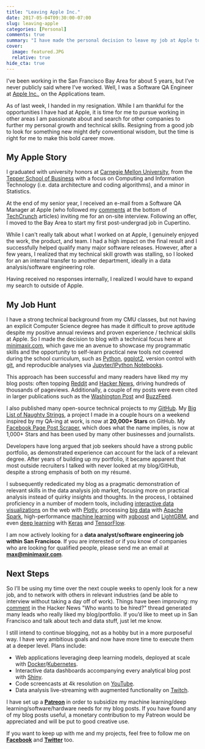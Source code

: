 ```yaml
---
title: "Leaving Apple Inc."
date: 2017-05-04T09:30:00-07:00
slug: leaving-apple
categories: [Personal]
comments: true
summary: "I have made the personal decision to leave my job at Apple to further my personal growth and technical skills."
cover:
  image: featured.JPG
  relative: true
hide_cta: true
---
```


I’ve been working in the San Francisco Bay Area for about 5 years, but I’ve never publicly said where I’ve worked. Well, I was a Software QA Engineer at [Apple Inc.](https://www.apple.com), on the Applications team.

As of last week, I handed in my resignation. While I am thankful for the opportunities I have had at Apple, it is time for me to pursue working in other areas I am passionate about and search for other companies to further my personal growth and technical skills. Resigning from a good job to look for something new might defy conventional wisdom, but the time is right for me to make this bold career move.

## My Apple Story

I graduated with university honors at [Carnegie Mellon University](http://www.cmu.edu), from the [Tepper School of Business](http://tepper.cmu.edu) with a focus on Computing and Information Technology (i.e. data architecture and coding algorithms), and a minor in Statistics.

At the end of my senior year, I received an e-mail from a Software QA Manager at Apple (who followed my [comments](http://techcommntr.tumblr.com) at the bottom of [TechCrunch](https://techcrunch.com) articles) inviting me for an on-site interview. Following an offer, I moved to the Bay Area to start my first post-undergrad job in Cupertino.

While I can't really talk about what I worked on at Apple, I genuinely enjoyed the work, the product, and team. I had a high impact on the final result and I successfully helped qualify many major software releases. However, after a few years, I realized that my technical skill growth was stalling, so I looked for an an internal transfer to another department, ideally in a data analysis/software engineering role.

Having received no responses internally, I realized I would have to expand my search to outside of Apple.

## My Job Hunt

I have a strong technical background from my CMU classes, but not having an explicit Computer Science degree has made it difficult to prove aptitude despite my positive annual reviews and proven experience / technical skills at Apple. So I made the decision to blog with a technical focus here at [minimaxir.com](http://minimaxir.com), which gave me an avenue to showcase my programmatic skills and the opportunity to self-learn practical new tools not covered during the school curriculum, such as [Python](https://www.python.org), [ggplot2](http://ggplot2.org), version control with [git](https://git-scm.com), and reproducible analyses via [Jupyter/IPython Notebooks](http://jupyter.org).

This approach has been successful and many readers have liked my my blog posts: often topping [Reddit](https://www.reddit.com/r/dataisbeautiful/comments/4bwr7o/relationship_between_rotten_tomatoes_tomatometer/) and [Hacker News](https://news.ycombinator.com/item?id=13429656), driving hundreds of thousands of pageviews. Additionally, a couple of my posts were even cited in larger publications such as the [Washington Post](https://www.washingtonpost.com/news/the-intersect/wp/2016/06/30/facebook-news-feed-and-the-tyranny-of-positive-content/) and [BuzzFeed](https://www.buzzfeed.com/tomphillips/photos-that-prove-game-of-thrones-happened-in-real-life).

I also published many open-source technical projects to my [GitHub](https://github.com/minimaxir). My [Big List of Naughty Strings](https://github.com/minimaxir/big-list-of-naughty-strings), a project I made in a couple hours on a weekend inspired by my QA-ing at work, is now at **20,000+ Stars** on GitHub. My [Facebook Page Post Scraper](https://github.com/minimaxir/facebook-page-post-scraper), which does what the name implies, is now at 1,000+ Stars and has been used by many other businesses and journalists.

Developers have long argued that job seekers should have a strong public portfolio, as demonstrated experience can account for the lack of a relevant degree. After years of building up my portfolio, it became apparent that most outside recruiters I talked with never looked at my blog/GitHub, despite a strong emphasis of both on my résumé.

I subsequently rededicated my blog as a pragmatic demonstration of relevant skills in the data analysis job market, focusing more on practical analysis instead of quirky insights and thoughts. In the process, I obtained proficiency in a number of modern tools, including [interactive data visualizations](http://minimaxir.com/2016/08/clickbait-cluster/) on the web with [Plotly](https://plot.ly), processing [big data](http://minimaxir.com/2017/01/amazon-spark/) with [Apache Spark](http://spark.apache.org), high-performance [machine learning](http://minimaxir.com/2017/02/predicting-arrests/) with [xgboost](https://github.com/dmlc/xgboost) and [LightGBM](https://github.com/Microsoft/LightGBM), and even [deep learning](http://minimaxir.com/2017/04/char-embeddings/) with [Keras](https://github.com/fchollet/keras) and [TensorFlow](https://github.com/tensorflow/tensorflow).

I am now actively looking for a **data analyst/software engineering job within San Francisco**. If you are interested or if you know of companies who are looking for qualified people, please send me an email at **[max@minimaxir.com](mailto:max@minimaxir.com)**.

## Next Steps

So I’ll be using my time over the next couple weeks to openly look for a new job, and to network with others in relevant industries (and be able to interview without taking a day off of work). Things have been improving: my [comment](https://news.ycombinator.com/item?id=14238066) in the Hacker News "Who wants to be hired?" thread generated many leads who really liked my blog/portfolio. If you’d like to meet up in San Francisco and talk about tech and data stuff, just let me know.

I still intend to continue blogging, not as a hobby but in a more purposeful way. I have very ambitious goals and now have more time to execute them at a deeper level. Plans include:

- Web applications leveraging deep learning models, deployed at scale with [Docker](https://www.docker.com)/[Kubernetes](https://kubernetes.io).
- Interactive data dashboards accompanying every analytical blog post with [Shiny](https://shiny.rstudio.com).
- Code screencasts at 4k resolution on [YouTube](https://youtube.com/minimaxir).
- Data analysis live-streaming with augmented functionality on [Twitch](https://www.twitch.tv/minimaxir).

I have set up a **[Patreon](https://www.patreon.com/minimaxir)** in order to subsidize my machine learning/deep learning/software/hardware needs for my blog posts. If you have found any of my blog posts useful, a monetary contribution to my Patreon would be appreciated and will be put to good creative use.

If you want to keep up with me and my projects, feel free to follow me on **[Facebook](https://www.facebook.com/max.woolf)** and **[Twitter](https://twitter.com/minimaxir)** too.
